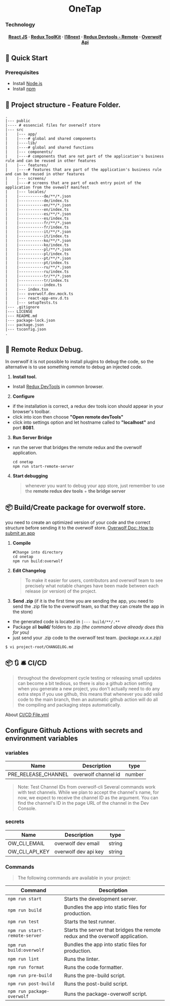 <h1 align="center">
  OneTap
</h1>

### Technology

<h4 align="center">
  <a href="https://reactjs.org/">React JS</a>
  <span> · </span>
  <a href="https://redux-toolkit.js.org/">Redux ToolKit</a>
  <span> · </span>
  <a href="https://www.i18next.com/">I18next</a>
  <span> · </span>
  <a href="https://github.com/reduxjs/redux-devtools">Redux Devtools - Remote</a>
   <span> · </span>
  <a href="https://overwolf.github.io/">Overwolf Api</a>
</h4>


## 🚀 Quick Start

### Prerequisites

- Install [Node.js](https://nodejs.org)
- Install [npm](https://www.npmjs.com/)

## 💼 Project structure - Feature Folder.

```text
.
|--- public
|---- # essencial files for overwolf store
|--- src
|    |--- app/
|    |----# global and shared components
|    |----lib/
|    |----# global and shared functions
|    |--- components/
|    |----# components that are not part of the application's business rule and can be reused in other features
|    |--- features/
|    |----# features that are part of the application's business rule and can be reused in other features
|    |--- screens/
|    |----# screens that are part of each entry point of the application from the ovewolf manifest
|    |--- locales/
|    |-----------de/**/*.json
|    |-----------de/index.ts
|    |-----------en/**/*.json
|    |-----------en/index.ts
|    |-----------es/**/*.json
|    |-----------es/index.ts
|    |-----------fr/**/*.json
|    |-----------fr/index.ts
|    |-----------it/**/*.json
|    |-----------it/index.ts
|    |-----------ko/**/*.json
|    |-----------ko/index.ts
|    |-----------pl/**/*.json
|    |-----------pl/index.ts
|    |-----------pt/**/*.json
|    |-----------pt/index.ts
|    |-----------ru/**/*.json
|    |-----------ru/index.ts
|    |-----------tr/**/*.json
|    |-----------tr/index.ts
|    |-----------index.ts
|    |--- index.tsx
|    |--- overwolf.dev.mock.ts
|    |--- react-app-env.d.ts
|    |--- setupTests.ts
|--- .gitignore
|--- LICENSE
|--- README.md
|--- package-lock.json
|--- package.json
|--- tsconfig.json
.
```

## 🐛 Remote Redux Debug.

In overwolf it is not possible to install plugins to debug the code, so the alternative is to use something remote to debug an injected code.

1. **Install tool.**

- Install [Redux DevTools](https://chrome.google.com/webstore/detail/redux-devtools/lmhkpmbekcpmknklioeibfkpmmfibljd?hl)
  in common browser.

2. **Configure**

- if the installation is correct, a redux dev tools icon should appear in your browser's toolbar.
- click into icon then choose **"Open remote devTools"**
- click into settings option and let hostname called to **"localhost"** and port **8081**.

3. **Run Server Bridge**

- run the server that bridges the remote redux and the overwolf application.
  ```shell
  cd onetap
  npm run start-remote-server
  ```

4. **Start debugging**
   > whenever you want to debug your app store, just remember to use the **remote redux dev tools** + **the bridge server**

## 📦 Build/Create package for overwolf store.

you need to create an optimized version of your code and the correct structure before sending it to the overwolf store.
[Overwolf Doc: How to submit an app](https://overwolf.github.io/docs/start/submit-your-app-to-the-store#how-to-submit-an-app)

1. **Compile**

   ```shell
   #Change into directory
   cd onetap
   npm run build:overwolf
   ```

2. **Edit Changelog**

   > To make it easier for users, contributors and overwolf team to see precisely what notable changes have been made between each release (or version) of the project.

3. **Send .zip** (if it is the first time you are sending the app, you need to send the .zip file to the overwolf team, so that they can create the app in the store)

- the generated code is located in `|--- build/**/.**`
- Package all **build/** folders to .zip _(the command above already does this for you)_
- just send your .zip code to the overwolf test team. _(package.vx.x.x.zip)_

```shell
$ vi project-root/CHANGELOG.md
```

## 📦 🔃 🛎️ CI/CD

> throughout the development cycle testing or releasing small updates can become a bit tedious, so there is also a github action setting when you generate a new project, you don't actually need to do any extra steps if you use github, this means that whenever you add valid code to the main branch, then an automatic github action will do all the compiling and packaging steps automatically.

About [ CI/CD File.yml](https://raw.githubusercontent.com/AlbericoD/overwolf-modern-react-boilerplate/master/template/.github/workflows/overwolf-opk.yml)

## Configure Github Actions with secrets and environment variables

### variables

| Name                | Description         | type   |
| ------------------- | ------------------- | ------ |
| PRE_RELEASE_CHANNEL | overwolf channel id | number |

> Note: Test Channel IDs from overwolf-cli
> Several commands work with test channels. While we plan to accept the channel's name, for now, we expect to receive the channel ID as the argument. You can find the channel's ID in the page URL of the channel in the Dev Console.

### secrets

| Name           | Description          | type   |
| -------------- | -------------------- | ------ |
| OW_CLI_EMAIL   | overwolf dev email   | string |
| OW_CLI_API_KEY | overwolf dev api key | string |


### Commands

> The following commands are available in your project:

| Command                       | Description                                                                   |
| ----------------------------- | ----------------------------------------------------------------------------- |
| `npm run start`               | Starts the development server.                                                |
| `npm run build`               | Bundles the app into static files for production.                             |
| `npm run test`                | Starts the test runner.                                                       |
| `npm run start-remote-server` | Starts the server that bridges the remote redux and the overwolf application. |
| `npm run build:overwolf`      | Bundles the app into static files for production.                             |
| `npm run lint`                | Runs the linter.                                                              |
| `npm run format`              | Runs the code formatter.                                                      |
| `npm run pre-build`           | Runs the pre-build script.                                                    |
| `npm run post-build`          | Runs the post-build script.                                                   |
| `npm run package-overwolf`    | Runs the package-overwolf script.                                             |
